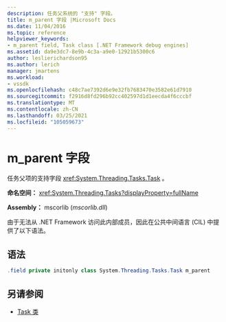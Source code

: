 ```yaml
---
description: 任务父系统的 "支持" 字段。
title: m_parent 字段 |Microsoft Docs
ms.date: 11/04/2016
ms.topic: reference
helpviewer_keywords:
- m_parent field, Task class [.NET Framework debug engines]
ms.assetid: da9e3dc7-8e9b-4c3a-a9e0-12921b5300c6
author: leslierichardson95
ms.author: lerich
manager: jmartens
ms.workload:
- vssdk
ms.openlocfilehash: c48c7ae7392d6e9e32fb7683470e3582e61d7910
ms.sourcegitcommit: f2916d8fd296b92cc402597d1d1eecda4f6cccbf
ms.translationtype: MT
ms.contentlocale: zh-CN
ms.lasthandoff: 03/25/2021
ms.locfileid: "105059673"
---
```

# <a name="m_parent-field"></a>m_parent 字段

任务父项的支持字段 <xref:System.Threading.Tasks.Task> 。

**命名空间：** <xref:System.Threading.Tasks?displayProperty=fullName>

**Assembly：** mscorlib (*mscorlib.dll*) 

由于无法从 .NET Framework 访问此内部成员，因此在公共中间语言 (CIL) 中提供了以下语法。

## <a name="syntax"></a>语法

```csharp
.field private initonly class System.Threading.Tasks.Task m_parent
```

## <a name="see-also"></a>另请参阅

- [Task 类](../../extensibility/debugger/task-class-internal-members.md)
